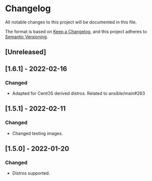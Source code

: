 # Changelog
All notable changes to this project will be documented in this file.

The format is based on [Keep a Changelog](https://keepachangelog.com/en/1.0.0/),
and this project adheres to [Semantic Versioning](https://semver.org/spec/v2.0.0.html).

## [Unreleased]

## [1.6.1] - 2022-02-16
### Changed
- Adapted for CentOS derived distros. Related to ansible/main#263

## [1.5.1] - 2022-02-11
### Changed
- Changed testing images.

## [1.5.0] - 2022-01-20
### Changed
- Distros supported.
